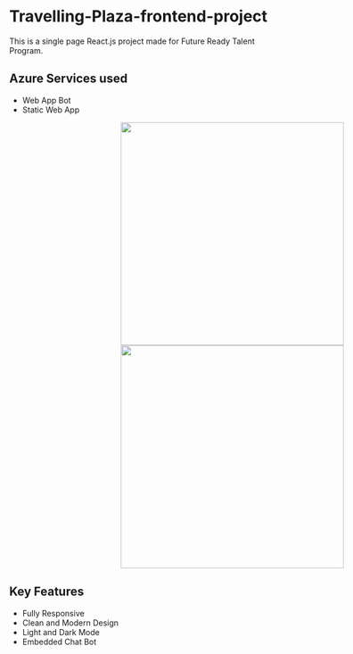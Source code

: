 <h1>Travelling-Plaza-frontend-project</h1>
<p>This is a single page React.js project made for Future Ready Talent Program.</p>


<h2>Azure Services used</h2>
<ul>
  <li>Web App Bot</li>
  <li>Static Web App</li>
</ul>


<img src="https://user-images.githubusercontent.com/99321374/179458826-fe0bfa71-a844-43c3-bebd-aef73c47880e.png" style="display:block; margin-left: 200px;" width="400">
<img src="https://user-images.githubusercontent.com/99321374/179459056-2871bb5f-88b7-46ff-8155-2baa2f13da5e.png" style="display:block; margin-left: 200px;" width="400">


<h2>Key Features</h2>
<ul>
  <li>Fully Responsive</li>
  <li>Clean and Modern Design</li>
  <li>Light and Dark Mode</li>
  <li>Embedded Chat Bot</li>
</ul>

